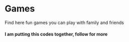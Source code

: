 # Games
Find here fun games you can play with family and friends 
#### I am putting this codes together, follow for more
